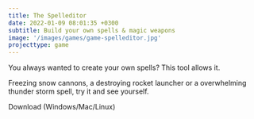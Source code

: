 ```yaml
---
title: The Spelleditor
date: 2022-01-09 08:01:35 +0300
subtitle: Build your own spells & magic weapons
image: '/images/games/game-spelleditor.jpg'
projecttype: game
---
```


You always wanted to create your own spells? This tool allows it.

Freezing snow cannons, a destroying rocket launcher or a overwhelming thunder storm spell, try it and see yourself.

Download (Windows/Mac/Linux)
